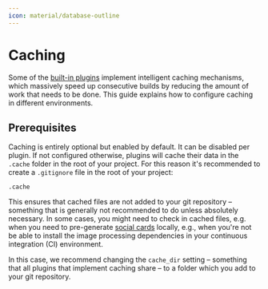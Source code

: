```yaml
---
icon: material/database-outline
---
```


# Caching

Some of the [built-in plugins] implement intelligent caching mechanisms, which
massively speed up consecutive builds by reducing the amount of work that needs
to be done. This guide explains how to configure caching in different
environments.

## Prerequisites

Caching is entirely optional but enabled by default. It can be disabled per
plugin. If not configured otherwise, plugins will cache their data in the
`.cache` folder in the root of your project. For this reason it's recommended
to create a `.gitignore` file in the root of your project:

``` title=".gitignore"
.cache
```

This ensures that cached files are not added to your git repository – something
that is generally not recommended to do unless absolutely necessary. In some
cases, you might need to check in cached files, e.g. when you need to
pre-generate [social cards] locally, e.g., when you're not be able to install
the image processing dependencies in your continuous integration (CI)
environment.

In this case, we recommend changing the `cache_dir` setting – something that all
plugins that implement caching share – to a folder which you add to your git
repository.

  [built-in plugins]: ../index.md
  [social cards]: ../../setup/setting-up-social-cards.md
